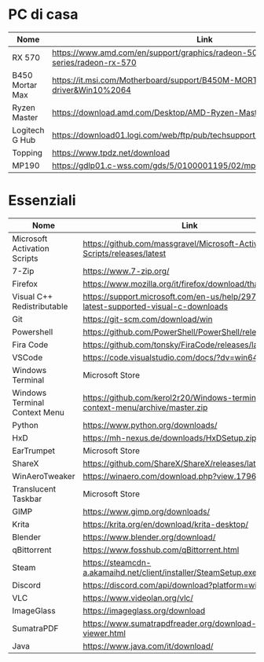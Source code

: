 # PC di casa
| Nome | Link |
| --- | --- |
| RX 570 | https://www.amd.com/en/support/graphics/radeon-500-series/radeon-rx-500-series/radeon-rx-570 |
| B450 Mortar Max | https://it.msi.com/Motherboard/support/B450M-MORTAR-MAX#down-driver&Win10%2064 |
| Ryzen Master | https://download.amd.com/Desktop/AMD-Ryzen-Master.exe |
| Logitech G Hub | https://download01.logi.com/web/ftp/pub/techsupport/gaming/lghub_installer.exe |
| Topping | https://www.tpdz.net/download |
| MP190 | https://gdlp01.c-wss.com/gds/5/0100001195/02/mp190swin64101ea24.exe |


# Essenziali

| Nome | Link |
| --- | --- |
| Microsoft Activation Scripts | https://github.com/massgravel/Microsoft-Activation-Scripts/releases/latest   |
| 7-Zip | https://www.7-zip.org/ |
| Firefox | https://www.mozilla.org/it/firefox/download/thanks/ |
| Visual C++ Redistributable | https://support.microsoft.com/en-us/help/2977003/the-latest-supported-visual-c-downloads |
| Git | https://git-scm.com/download/win |
| Powershell | https://github.com/PowerShell/PowerShell/releases/latest |
| Fira Code | https://github.com/tonsky/FiraCode/releases/latest |
| VSCode | https://code.visualstudio.com/docs/?dv=win64 |
| Windows Terminal | Microsoft Store |
| Windows Terminal Context Menu | https://github.com/kerol2r20/Windows-terminal-context-menu/archive/master.zip |
| Python | https://www.python.org/downloads/ |
| HxD | https://mh-nexus.de/downloads/HxDSetup.zip |
| EarTrumpet | Microsoft Store |
| ShareX | https://github.com/ShareX/ShareX/releases/latest |
| WinAeroTweaker | https://winaero.com/download.php?view.1796 |
| Translucent Taskbar | Microsoft Store |
| GIMP | https://www.gimp.org/downloads/ |
| Krita | https://krita.org/en/download/krita-desktop/ |
| Blender | https://www.blender.org/download/ |
| qBittorrent | https://www.fosshub.com/qBittorrent.html |
| Steam | https://steamcdn-a.akamaihd.net/client/installer/SteamSetup.exe |
| Discord | https://discord.com/api/download?platform=win |
| VLC | https://www.videolan.org/vlc/ |
| ImageGlass | https://imageglass.org/download |
| SumatraPDF | https://www.sumatrapdfreader.org/download-free-pdf-viewer.html |
| Java | https://www.java.com/it/download/ |
